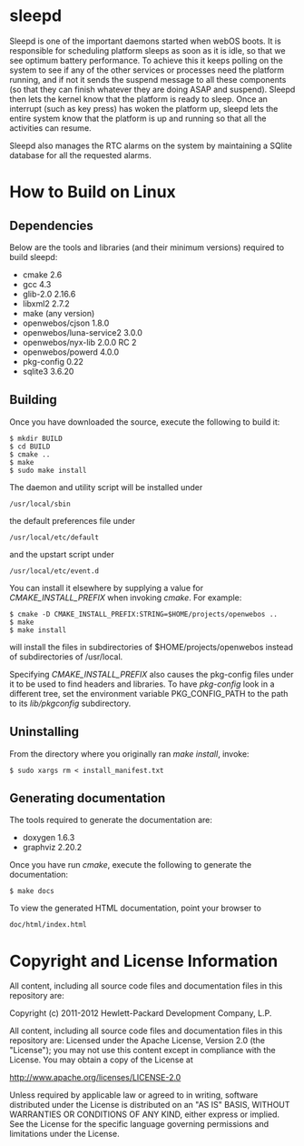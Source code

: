 sleepd
======

Sleepd is one of the important daemons started when webOS boots. It is responsible for scheduling platform sleeps as soon as it is idle, so that we see optimum battery performance. To achieve this it keeps polling on the system to see if any of the other services or processes need the platform running, and if not it sends the suspend message to all these components (so that they can finish whatever they are doing ASAP and suspend). Sleepd then lets the kernel know that the platform is ready to sleep. Once an interrupt (such as key press) has woken the platform up, sleepd lets the entire system know that the platform is up and running so that all the activities can resume. 

Sleepd also manages the RTC alarms on the system by maintaining a SQlite database for all the requested alarms.

How to Build on Linux
=====================

## Dependencies

Below are the tools and libraries (and their minimum versions) required to build sleepd:

* cmake 2.6
* gcc 4.3
* glib-2.0 2.16.6
* libxml2 2.7.2
* make (any version)
* openwebos/cjson 1.8.0
* openwebos/luna-service2 3.0.0
* openwebos/nyx-lib 2.0.0 RC 2
* openwebos/powerd 4.0.0
* pkg-config 0.22
* sqlite3 3.6.20


## Building

Once you have downloaded the source, execute the following to build it:

    $ mkdir BUILD
    $ cd BUILD
    $ cmake ..
    $ make
    $ sudo make install

The daemon and utility script will be installed under

    /usr/local/sbin

the default preferences file under

    /usr/local/etc/default

and the upstart script under

    /usr/local/etc/event.d

You can install it elsewhere by supplying a value for _CMAKE\_INSTALL\_PREFIX_ when invoking _cmake_. For example:

    $ cmake -D CMAKE_INSTALL_PREFIX:STRING=$HOME/projects/openwebos ..
    $ make
    $ make install
    
will install the files in subdirectories of $HOME/projects/openwebos instead of subdirectories of /usr/local. 

Specifying _CMAKE\_INSTALL\_PREFIX_ also causes the pkg-config files under it to be used to find headers and libraries. To have _pkg-config_ look in a different tree, set the environment variable PKG_CONFIG_PATH to the path to its _lib/pkgconfig_ subdirectory.

## Uninstalling

From the directory where you originally ran _make install_, invoke:

    $ sudo xargs rm < install_manifest.txt

## Generating documentation

The tools required to generate the documentation are:

* doxygen 1.6.3
* graphviz 2.20.2

Once you have run _cmake_, execute the following to generate the documentation:

    $ make docs

To view the generated HTML documentation, point your browser to

    doc/html/index.html

# Copyright and License Information

All content, including all source code files and documentation files in this repository are: 

 Copyright (c) 2011-2012 Hewlett-Packard Development Company, L.P.

All content, including all source code files and documentation files in this repository are:
Licensed under the Apache License, Version 2.0 (the "License");
you may not use this content except in compliance with the License.
You may obtain a copy of the License at

http://www.apache.org/licenses/LICENSE-2.0

Unless required by applicable law or agreed to in writing, software
distributed under the License is distributed on an "AS IS" BASIS,
WITHOUT WARRANTIES OR CONDITIONS OF ANY KIND, either express or implied.
See the License for the specific language governing permissions and
limitations under the License.

